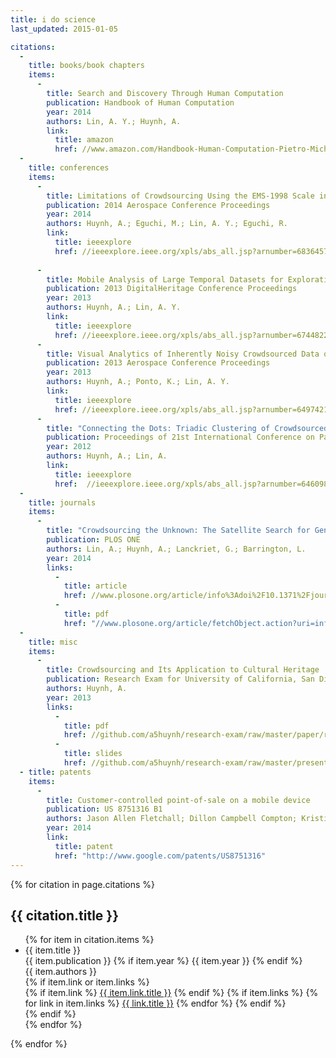 ```yaml
---
title: i do science
last_updated: 2015-01-05

citations:
  -
    title: books/book chapters
    items:
      -
        title: Search and Discovery Through Human Computation
        publication: Handbook of Human Computation
        year: 2014
        authors: Lin, A. Y.; Huynh, A.
        link:
          title: amazon
          href: //www.amazon.com/Handbook-Human-Computation-Pietro-Michelucci/dp/1461488052
  -
    title: conferences
    items:
      -
        title: Limitations of Crowdsourcing Using the EMS-1998 Scale in Remote Disaster Sensing
        publication: 2014 Aerospace Conference Proceedings
        year: 2014
        authors: Huynh, A.; Eguchi, M.; Lin, A. Y.; Eguchi, R.
        link:
          title: ieeexplore
          href: //ieeexplore.ieee.org/xpls/abs_all.jsp?arnumber=6836457
        
      -
        title: Mobile Analysis of Large Temporal Datasets for Exploration and Discovery.
        publication: 2013 DigitalHeritage Conference Proceedings
        year: 2013
        authors: Huynh, A.; Lin, A. Y.
        link:
          title: ieeexplore
          href: //ieeexplore.ieee.org/xpls/abs_all.jsp?arnumber=6744822
      -
        title: Visual Analytics of Inherently Noisy Crowdsourced Data on Ultra High Resolution Displays
        publication: 2013 Aerospace Conference Proceedings
        year: 2013
        authors: Huynh, A.; Ponto, K.; Lin, A. Y.
        link:
          title: ieeexplore
          href: //ieeexplore.ieee.org/xpls/abs_all.jsp?arnumber=6497421
      -
        title: "Connecting the Dots: Triadic Clustering of Crowdsourced Data to Map Dirt Roads"
        publication: Proceedings of 21st International Conference on Pattern Recognition
        year: 2012
        authors: Huynh, A.; Lin, A.
        link:
          title: ieeexplore
          href:  //ieeexplore.ieee.org/xpls/abs_all.jsp?arnumber=6460984
  -
    title: journals
    items:
      -
        title: "Crowdsourcing the Unknown: The Satellite Search for Genghis Khan"
        publication: PLOS ONE
        authors: Lin, A.; Huynh, A.; Lanckriet, G.; Barrington, L.
        year: 2014
        links:
          - 
            title: article
            href: //www.plosone.org/article/info%3Adoi%2F10.1371%2Fjournal.pone.0114046
          - 
            title: pdf
            href: "//www.plosone.org/article/fetchObject.action?uri=info%3Adoi%2F10.1371%2Fjournal.pone.0114046&amp;representation=PDF"
  -
    title: misc
    items:
      -
        title: Crowdsourcing and Its Application to Cultural Heritage
        publication: Research Exam for University of California, San Diego.
        authors: Huynh, A.
        year: 2013
        links:
          -
            title: pdf
            href: //github.com/a5huynh/research-exam/raw/master/paper/re.pdf
          -
            title: slides
            href: //github.com/a5huynh/research-exam/raw/master/presentation/research-exam.pdf
  - title: patents
    items:
      -
        title: Customer-controlled point-of-sale on a mobile device
        publication: US 8751316 B1
        authors: Jason Allen Fletchall; Dillon Campbell Compton; Kristina Lam Thai; Andrew Trung Huynh; Michael Harry Lintz
        year: 2014
        link:
          title: patent
          href: "http://www.google.com/patents/US8751316"
---
```


{% for citation in page.citations %}

## {{ citation.title }}
<ul class='citations'>
  {% for item in citation.items %}
    <li data-year='{{ item.year }}'>
        <div class='title'>{{ item.title }}</div>
        <div class='publication'>
            {{ item.publication }}
            {% if item.year %}
            <span class='year'>{{ item.year }}</span>
            {% endif %}
        </div>
        <div class='authors'>{{ item.authors }}</div>
        {% if item.link or item.links %}
        <div class='media'>
            {% if item.link %}
            <a href='{{ item.link.href }}'>{{ item.link.title }}</a>
            {% endif %}
            {% if item.links %}
              {% for link in item.links %}
                <a href='{{ link.href }}'>{{ link.title }}</a>
              {% endfor %}
            {% endif %}
        </div>
        {% endif %}
    </li>
  {% endfor %}
</ul>

{% endfor %}
